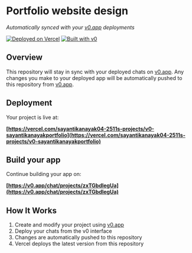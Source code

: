 # Portfolio website design

*Automatically synced with your [v0.app](https://v0.app) deployments*

[![Deployed on Vercel](https://img.shields.io/badge/Deployed%20on-Vercel-black?style=for-the-badge&logo=vercel)](https://vercel.com/sayantikanayak04-2511s-projects/v0-sayantikanayakportfolio)
[![Built with v0](https://img.shields.io/badge/Built%20with-v0.app-black?style=for-the-badge)](https://v0.app/chat/projects/zxTGbdlegUa)

## Overview

This repository will stay in sync with your deployed chats on [v0.app](https://v0.app).
Any changes you make to your deployed app will be automatically pushed to this repository from [v0.app](https://v0.app).

## Deployment

Your project is live at:

**[https://vercel.com/sayantikanayak04-2511s-projects/v0-sayantikanayakportfolio](https://vercel.com/sayantikanayak04-2511s-projects/v0-sayantikanayakportfolio)**

## Build your app

Continue building your app on:

**[https://v0.app/chat/projects/zxTGbdlegUa](https://v0.app/chat/projects/zxTGbdlegUa)**

## How It Works

1. Create and modify your project using [v0.app](https://v0.app)
2. Deploy your chats from the v0 interface
3. Changes are automatically pushed to this repository
4. Vercel deploys the latest version from this repository
